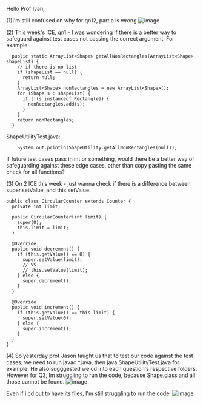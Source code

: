 Hello Prof Ivan,


(1)I'm still confused on why for qn12, part a is wrong
![image](https://github.com/user-attachments/assets/2f7f7f82-8d86-479a-bb58-504855e5f6ef)


(2) This week's ICE, qn1 - I was wondering if there is a better way to safeguard against test cases not passing the correct argument. For example:
```
  public static ArrayList<Shape> getAllNonRectangles(ArrayList<Shape> shapeList) {
    // if there is no list
    if (shapeList == null) {
      return null;
    }
    ArrayList<Shape> nonRectangles = new ArrayList<Shape>();
    for (Shape s : shapeList) {
      if (!(s instanceof Rectangle)) {
        nonRectangles.add(s);
      }
    }
    return nonRectangles;
  }
```
ShapeUtilityTest.java:
```
    System.out.println(ShapeUtility.getAllNonRectangles(null));
```
If future test cases pass in int or something, would there be a better way of safeguarding against these edge cases, other than copy pasting the same check for all functions?

(3) Qn 2 ICE this week - just wanna check if there is a difference between super.setValue, and this.setValue.
```
public class CircularCounter extends Counter {
  private int limit;

  public CircularCounter(int limit) {
    super(0);
    this.limit = limit;
  }

  @Override
  public void decrement() {
    if (this.getValue() == 0) {
      super.setValue(limit);
      // VS
      // this.setValue(limit);
    } else {
      super.decrement();
    }
  }

  @Override
  public void increment() {
    if (this.getValue() == this.limit) {
      super.setValue(0);
    } else {
      super.increment();
    }
  }
}

```

(4) So yesterday prof Jason taught us that to test our code against the test cases, we need to run javac *.java, then java ShapeUtilityTest.java for example. 
He also sugggested we cd into each question's respective folders. However for Q3, Im struggling to run the code, because Shape.class and all those cannot be found.
![image](https://github.com/user-attachments/assets/0e61d18d-b531-4c85-95dc-fdfdee086691)

Even if i cd out to have its files, I'm still struggling to run the code:
![image](https://github.com/user-attachments/assets/ed8400b5-8bc4-43a0-b2ec-14b302403699)
